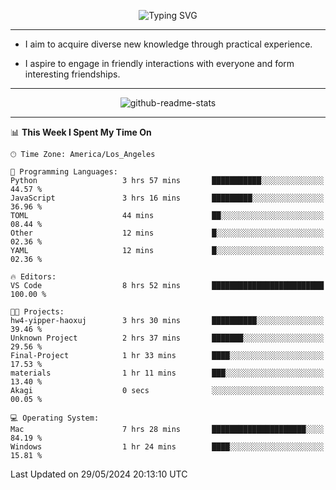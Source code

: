 <p align="center">
  <img src="https://readme-typing-svg.demolab.com?font=Fira+Code&weight=500&size=32&duration=2500&pause=1600&center=true&vCenter=true&random=false&width=1024&height=64&lines=Hi+there+%F0%9F%91%8B;I'm+delighted+you+could+make+it+here+%F0%9F%8E%89;I'm+Harry%2C+a+college+student+still+finding+my+way" alt="Typing SVG" />
</p>


---


- I aim to acquire diverse new knowledge through practical experience.

- I aspire to engage in friendly interactions with everyone and form interesting friendships.


---


<p align="center">
  <img src="https://github-readme-stats.vercel.app/api?username=Harry-Jing&show_icons=true" alt="github-readme-stats"/>
</p>


---

<!--START_SECTION:waka-->
📊 **This Week I Spent My Time On** 

```text
🕑︎ Time Zone: America/Los_Angeles

💬 Programming Languages: 
Python                   3 hrs 57 mins       ███████████░░░░░░░░░░░░░░   44.57 % 
JavaScript               3 hrs 16 mins       █████████░░░░░░░░░░░░░░░░   36.96 % 
TOML                     44 mins             ██░░░░░░░░░░░░░░░░░░░░░░░   08.44 % 
Other                    12 mins             █░░░░░░░░░░░░░░░░░░░░░░░░   02.36 % 
YAML                     12 mins             █░░░░░░░░░░░░░░░░░░░░░░░░   02.36 % 

🔥 Editors: 
VS Code                  8 hrs 52 mins       █████████████████████████   100.00 % 

🐱‍💻 Projects: 
hw4-yipper-haoxuj        3 hrs 30 mins       ██████████░░░░░░░░░░░░░░░   39.46 % 
Unknown Project          2 hrs 37 mins       ███████░░░░░░░░░░░░░░░░░░   29.56 % 
Final-Project            1 hr 33 mins        ████░░░░░░░░░░░░░░░░░░░░░   17.53 % 
materials                1 hr 11 mins        ███░░░░░░░░░░░░░░░░░░░░░░   13.40 % 
Akagi                    0 secs              ░░░░░░░░░░░░░░░░░░░░░░░░░   00.05 % 

💻 Operating System: 
Mac                      7 hrs 28 mins       █████████████████████░░░░   84.19 % 
Windows                  1 hr 24 mins        ████░░░░░░░░░░░░░░░░░░░░░   15.81 % 
```


 Last Updated on 29/05/2024 20:13:10 UTC
<!--END_SECTION:waka-->
